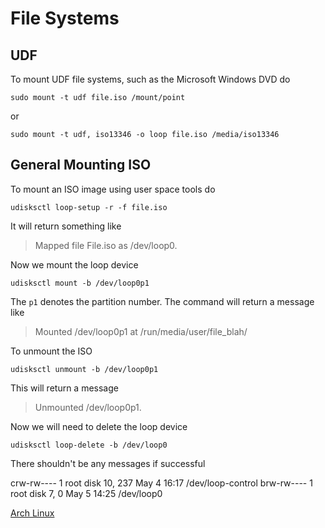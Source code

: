 # File Systems

## UDF

To mount UDF file systems, such as the Microsoft Windows DVD do

`sudo mount -t udf file.iso /mount/point`

or

`sudo mount -t udf, iso13346 -o loop file.iso /media/iso13346`

## General Mounting ISO

To mount an ISO image using user space tools do

`udisksctl loop-setup -r -f file.iso`

It will return something like

> Mapped file File.iso as /dev/loop0.

Now we mount the loop device

`udisksctl mount -b /dev/loop0p1`

The `p1` denotes the partition number. The command will return a message like

> Mounted /dev/loop0p1 at /run/media/user/file_blah/

To unmount the ISO

`udisksctl unmount -b /dev/loop0p1`

This will return a message

> Unmounted /dev/loop0p1.

Now we will need to delete the loop device

`udisksctl loop-delete -b /dev/loop0`

There shouldn't be any messages if successful


crw-rw---- 1 root disk 10, 237 May  4 16:17 /dev/loop-control
brw-rw---- 1 root disk  7,   0 May  5 14:25 /dev/loop0

[Arch Linux](Arch_Linux.md)
